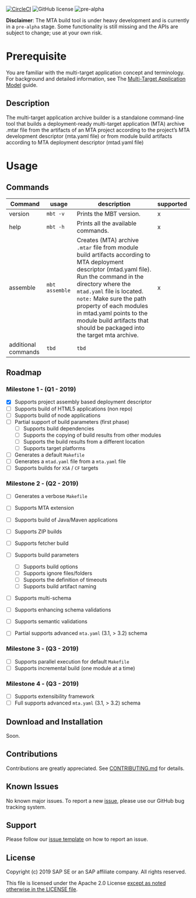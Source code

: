 [![CircleCI](https://circleci.com/gh/SAP/cloud-mta-build-tool.svg?style=svg&circle-token=ecedd1dce3592adcd72ee4c61481972c32dcfad7)](https://circleci.com/gh/SAP/cloud-mta-build-tool)
![GitHub license](https://img.shields.io/badge/license-Apache_2.0-blue.svg)
![pre-alpha](https://img.shields.io/badge/Release-pre--alpha-orange.svg)

<b>Disclaimer</b>: The MTA build tool is under heavy development and is currently in a `pre-alpha` stage.
                   Some functionality is still missing and the APIs are subject to change; use at your own risk.
                   

# Prerequisite

You are familiar with the multi-target application concept and terminology. 
For background and detailed information, see The [Multi-Target Application Model](https://www.sap.com/documents/2016/06/e2f618e4-757c-0010-82c7-eda71af511fa.html)  guide.                   
                   

## Description

The multi-target application archive builder is a standalone command-line tool that builds a deployment-ready 
multi-target application (MTA) archive .mtar file from the artifacts of an MTA project according to the project’s MTA 
development descriptor (mta.yaml file) or from module build artifacts according to MTA deployment descriptor (mtad.yaml file)
                  
# Usage

## Commands

| Command | usage        | description                                                    | supported 
| ------  | ------       |  ----------                                                    |  ---------- 
| version | `mbt -v`     | Prints the MBT version.                                        | x
| help    | `mbt -h`     | Prints all the available commands.                             | x
| assemble    | `mbt assemble`     | Creates (MTA) archive `.mtar` file from module build artifacts according to MTA deployment descriptor (mtad.yaml file). Run the command in the directory where the `mtad.yaml` file is located. `note:` Make sure the path property of each modules in mtad.yaml points to the module build artifacts that should be packaged into the target mta archive. | x
| additional commands  | `tbd`              | `tbd`                                 | 
         
## Roadmap
 
### Milestone 1  - (Q1 - 2019)

 - [x] Supports project assembly based deployment descriptor 
 - [ ] Supports build of HTML5 applications (non repo)
 - [ ] Supports build of node applications
 - [ ] Partial support of build parameters (first phase)
    - [ ] Supports build dependencies
    - [ ] Supports the copying of build results from other modules
    - [ ] Supports the build results from a different location
    - [ ] Supports target platforms
 - [ ] Generates a default `Makefile`
 - [ ] Generates a `mtad.yaml` file from a `mta.yaml` file
 - [ ] Supports builds for `XSA` / `CF` targets 
 
### Milestone 2 - (Q2 - 2019)
 
  - [ ] Generates a verbose `Makefile`
  - [ ] Supports MTA extension
  - [ ] Supports build of Java/Maven applications
  - [ ] Supports ZIP builds
  - [ ] Supports fetcher build 
  - [ ] Supports build parameters
    - [ ] Supports build options
    - [ ] Supports ignore files/folders
    - [ ] Supports the definition of timeouts
    - [ ] Supports build artifact naming
  - [ ] Supports multi-schema
  - [ ] Supports enhancing schema validations
  - [ ] Supports semantic validations
  - [ ] Partial supports advanced `mta.yaml` (3.1, > 3.2) schema
  
 
 ### Milestone 3 - (Q3 - 2019)
 
  - [ ] Supports parallel execution for default `Makefile` 
  - [ ] Supports incremental build (one module at a time)
 
 ### Milestone 4 - (Q3 - 2019)

 - [ ] Supports extensibility framework
 - [ ] Full supports advanced `mta.yaml` (3.1, > 3.2) schema

## Download and Installation

Soon.
  
## Contributions

Contributions are greatly appreciated.
See [CONTRIBUTING.md](./.github/CONTRIBUTING.md) for details.

## Known Issues

No known major issues.  To report a new [issue](https://github.com/SAP/cloud-mta-build-tool/issues/new/choose), please use our GitHub bug tracking system.

## Support

Please follow our [issue template](./.github/ISSUE_TEMPLATE/bug_report.md) on how to report an issue.
 
 ## License
 
Copyright (c) 2019 SAP SE or an SAP affiliate company. All rights reserved.

This file is licensed under the Apache 2.0 License [except as noted otherwise in the LICENSE file](/LICENSE).
